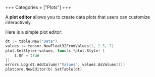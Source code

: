 +++
Categories = ["Plots"]
+++

A **plot editor** allows you to create data plots that users can customize interactively.

Here is a simple plot editor:

```Go
dt := table.New("Data")
values := tensor.NewFloat32FromValues(1, 2.5, 7)
plot.SetStyler(values, func(s *plot.Style) {
    s.On = true
})
errors.Log(dt.AddColumn("Values", values.AsValues()))
plotcore.NewEditor(b).SetTable(dt)
```
